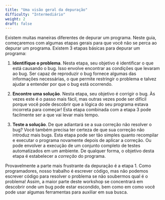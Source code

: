 ```yaml
---
title: "Uma visão geral da depuração"
difficulty: "Intermediário"
weight: 2
draft: false
---
```


Existem muitas maneiras diferentes de depurar um programa. Neste guia, começaremos com algumas etapas gerais para que você não se perca ao depurar um programa. Existem 3 etapas básicas para depurar um programa:

1. **Identifique o problema**. Nesta etapa, seu objetivo é identificar o que está causando o bug. Isso envolve encontrar as condições que levaram ao bug. Ser capaz de reproduzir o bug fornece algumas das informações necessárias, o que permite restringir o problema e talvez ajudar a entender por que o bug está ocorrendo.

2. **Encontre uma solução**. Nesta etapa, seu objetivo é corrigir o bug. Às vezes este é o passo mais fácil, mas outras vezes pode ser difícil porque você pode descobrir que a lógica do seu programa estava incorreta para começar! Esta etapa combinada com a etapa 3 pode facilmente ser a que vai levar mais tempo.

3. **Teste a solução**.  De que adiantará se a sua correção não resolver o bug? Você também precisa ter certeza de que sua correção não introduz mais bugs. Esta etapa pode ser tão simples quanto recompilar e executar o programa novamente depois de aplicar a correção. Ou pode envolver a execução de um conjunto completo de testes automatizados em um ambiente. De qualquer forma, o objetivo desta etapa é estabelecer a *correção* do programa.

Provavelmente a parte mais frustrante da depuração é a etapa 1. Como programadores, nosso trabalho é escrever código, mas não podemos escrever código para resolver o problema se não soubermos qual é o problema! Assim, a maior parte deste workshop se concentrará em descobrir onde um bug pode estar escondido, bem como em como você pode usar algumas ferramentas para auxiliar em sua busca.